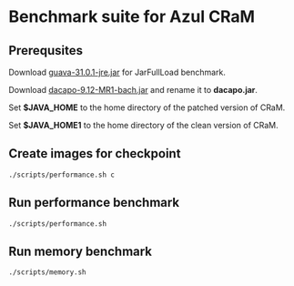 # Benchmark suite for Azul CRaM

## Prerequsites

Download [guava-31.0.1-jre.jar](https://repo1.maven.org/maven2/com/google/guava/guava/31.0.1-jre/guava-31.0.1-jre.jar) for JarFullLoad benchmark.

Download [dacapo-9.12-MR1-bach.jar](https://sourceforge.net/projects/dacapobench/files/9.12-bach-MR1/dacapo-9.12-MR1-bach.jar/download) and rename it to <b>dacapo.jar</b>.


Set <b>$JAVA_HOME</b> to the home directory of the patched version of CRaM.

Set <b>$JAVA_HOME1</b> to the home directory of the clean version of CRaM.

## Create images for checkpoint
```console
./scripts/performance.sh c
```

## Run performance benchmark

```console
./scripts/performance.sh
```

## Run memory benchmark

```console
./scripts/memory.sh
```
